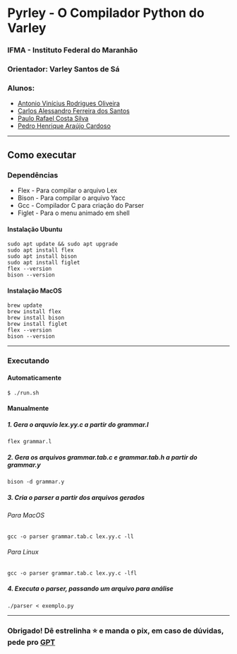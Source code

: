 # Pyrley - O Compilador Python do Varley
### IFMA - Instituto Federal do Maranhão
### Orientador: Varley Santos de Sá
### Alunos:
 - <a href="https://github.com/antoniovini47">Antonio Vinícius Rodrigues Oliveira</a>
 - <a href="https://github.com/carlossantos74">Carlos Alessandro Ferreira dos Santos</a>
 - <a href="https://github.com/CsPaulo">Paulo Rafael Costa Silva</a> 
 - <a href="https://github.com/pedro31415">Pedro Henrique Araújo Cardoso</a>
 ----
## Como executar
### Dependências
 - Flex - Para compilar o arquivo Lex
 - Bison - Para compilar o arquivo Yacc
 - Gcc - Compilador C para criação do Parser
 - Figlet - Para o menu animado em shell

#### Instalação Ubuntu
 ```
sudo apt update && sudo apt upgrade
sudo apt install flex
sudo apt install bison
sudo apt install figlet
flex --version
bison --version
```
#### Instalação MacOS
```
brew update
brew install flex
brew install bison
brew install figlet
flex --version
bison --version
```
---
### Executando
#### Automaticamente
```
$ ./run.sh
```
#### Manualmente
##### 1. Gera o arquvio lex.yy.c a partir do grammar.l
```
flex grammar.l 
```
##### 2. Gera os arquivos grammar.tab.c e grammar.tab.h a partir do grammar.y
```
bison -d grammar.y
```
##### 3. Cria o parser a partir dos arquivos gerados
###### Para MacOS
```
gcc -o parser grammar.tab.c lex.yy.c -ll
```
###### Para Linux
```
gcc -o parser grammar.tab.c lex.yy.c -lfl
```
##### 4. Executa o parser, passando um arquivo para análise
```
./parser < exemplo.py
```
------
### Obrigado! Dê estrelinha ⭐️ e manda o pix, em caso de dúvidas, pede pro <a href="https://chatgpt.com">GPT</a> 